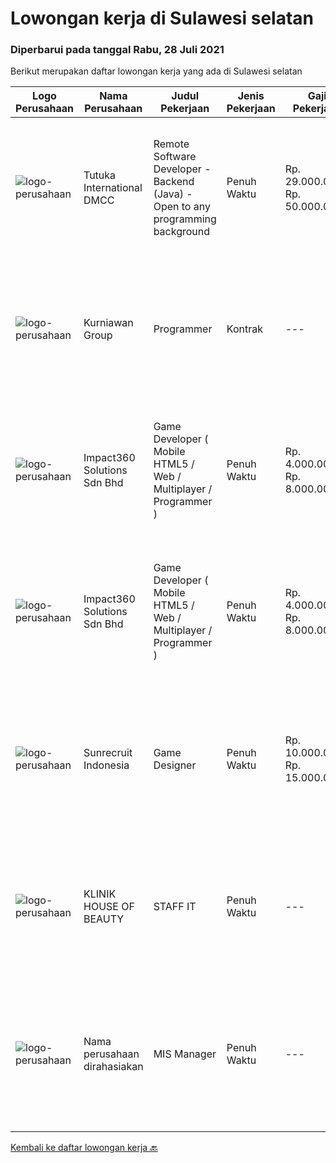 
  # Lowongan kerja di Sulawesi selatan

  ### Diperbarui pada tanggal Rabu, 28 Juli 2021

  Berikut merupakan daftar lowongan kerja yang ada di Sulawesi selatan

  |Logo Perusahaan | Nama Perusahaan | Judul Pekerjaan | Jenis Pekerjaan | Gaji Pekerjaan | Lokasi | Deskripsi | Tanggal diunggah | Pranala |
  | -------------- | --------------- | --------------- | --------- | --------- | -------------- | ------- | ----------- | ----------- |
  |![logo-perusahaan](https://image-service-cdn.seek.com.au/839b8f84f264dc6aeead91a272213b6bf8e5b457/ee4dce1061f3f616224767ad58cb2fc751b8d2dc)|Tutuka International DMCC|Remote Software Developer - Backend (Java) - Open to any programming background|Penuh Waktu|Rp. 29.000.000-Rp. 50.000.000|Jakarta Raya|As a Remote Software Developer at Tutuka, you'll be working closely with the entire Product Development team to build enterprise-level, highly...|Senin, 26 Juli 2021|https://www.jobstreet.co.id/id/job/remote-software-developer-backend-java-open-to-any-programming-background-11205445/origin/ph?token=0~6f0da64c-02af-429c-8980-1f21c10e0642&sectionRank=1&jobId=jobstreet-ph-job-11205445|
|![logo-perusahaan](https://image-service-cdn.seek.com.au/a1a31fde4bd5654a375321f16119ce66b8da3dc0/ee4dce1061f3f616224767ad58cb2fc751b8d2dc)|Kurniawan Group|Programmer|Kontrak|---|Makassar|Tugas &amp; Tanggung Jawab Menyesuaikan perancangan sistem sesuai dengan strategi perusahaan dalam mencapai sasaran usaha Melakukan review dan...|Rabu, 21 Juli 2021|https://www.jobstreet.co.id/id/job/programmer-3572950?token=0~6f0da64c-02af-429c-8980-1f21c10e0642&sectionRank=2&jobId=jobstreet-id-job-3572950|
|![logo-perusahaan](https://image-service-cdn.seek.com.au/06b729438205195a03d4bcec08ce1ddd5d9c1576/ee4dce1061f3f616224767ad58cb2fc751b8d2dc)|Impact360 Solutions Sdn Bhd|Game Developer ( Mobile HTML5 / Web / Multiplayer / Programmer )|Penuh Waktu|Rp. 4.000.000-Rp. 8.000.000|Aceh|We are hiring remote HTML5 game developers from all parts of Indonesia. If you have real experience building HTML5 games or applications, you're...|Kamis, 22 Juli 2021|https://www.jobstreet.co.id/id/job/game-developer-mobile-html5-web-multiplayer-programmer-4618301/origin/my?token=0~6f0da64c-02af-429c-8980-1f21c10e0642&sectionRank=3&jobId=jobstreet-my-job-4618301|
|![logo-perusahaan](https://image-service-cdn.seek.com.au/06b729438205195a03d4bcec08ce1ddd5d9c1576/ee4dce1061f3f616224767ad58cb2fc751b8d2dc)|Impact360 Solutions Sdn Bhd|Game Developer ( Mobile HTML5 / Web / Multiplayer / Programmer )|Penuh Waktu|Rp. 4.000.000-Rp. 8.000.000|Aceh|We are hiring remote HTML5 game developers from all parts of Indonesia. If you have real experience building HTML5 games or applications, you're...|Jumat, 16 Juli 2021|https://www.jobstreet.co.id/id/job/game-developer-mobile-html5-web-multiplayer-programmer-4614896/origin/my?token=0~6f0da64c-02af-429c-8980-1f21c10e0642&sectionRank=4&jobId=jobstreet-my-job-4614896|
|![logo-perusahaan](https://image-service-cdn.seek.com.au/124c5b0dab62b5621d12b2745ae51624edb976ce/ee4dce1061f3f616224767ad58cb2fc751b8d2dc)|Sunrecruit Indonesia|Game Designer|Penuh Waktu|Rp. 10.000.000-Rp. 15.000.000|Jakarta Raya|Kualifikasi: Pendidikan minimal D3/S1 diutamakan lulusan Seni/Design Komunikasi Visual/Multimedia Kreatif atau setara Memiliki pengalaman relevan...|Selasa, 06 Juli 2021|https://www.jobstreet.co.id/id/job/game-designer-3572433?token=0~6f0da64c-02af-429c-8980-1f21c10e0642&sectionRank=5&jobId=jobstreet-id-job-3572433|
|![logo-perusahaan](https://us.123rf.com/450wm/pavelstasevich/pavelstasevich1811/pavelstasevich181101027/112815900-stock-vector-no-image-available-icon-flat-vector.jpg?ver=6)|KLINIK HOUSE OF BEAUTY|STAFF IT|Penuh Waktu|---|Makassar|Usia maksimal 37 tahun Pendidikan Minimal D3, jurusan komputer/ IT Diutamakan menguasai design grafis dan video editing Mengerti Digital Marketing...|Sabtu, 10 Juli 2021|https://www.jobstreet.co.id/id/job/staff-it-3575695?token=0~6f0da64c-02af-429c-8980-1f21c10e0642&sectionRank=6&jobId=jobstreet-id-job-3575695|
|![logo-perusahaan](https://us.123rf.com/450wm/pavelstasevich/pavelstasevich1811/pavelstasevich181101027/112815900-stock-vector-no-image-available-icon-flat-vector.jpg?ver=6)|Nama perusahaan dirahasiakan|MIS Manager|Penuh Waktu|---|Bali|Pendidikan minimal S1 segala jurusan Memiliki pengetahuan mengenai PHP dan bahasa pemrograman lainnya atau menguasai jaringan Gaji negotiable...|Sabtu, 03 Juli 2021|https://www.jobstreet.co.id/id/job/mis-manager-3570970?token=0~6f0da64c-02af-429c-8980-1f21c10e0642&sectionRank=7&jobId=jobstreet-id-job-3570970|


  [Kembali ke daftar lowongan kerja 🔙](../README.md#daftar-lowongan-kerja)
  